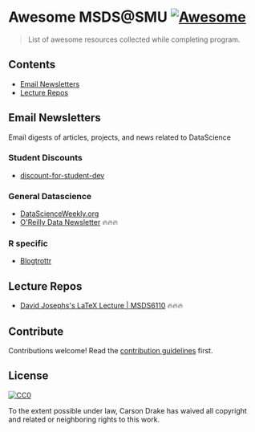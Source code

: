 # Awesome MSDS@SMU [![Awesome](https://awesome.re/badge.svg)](https://awesome.re)

> List of awesome resources collected while completing program.

## Contents

- [Email Newsletters](#Email-Newsletters)
- [Lecture Repos](#Lecture-Repos)

## Email Newsletters

Email digests of articles, projects, and news related to DataScience

### Student Discounts  

- [discount-for-student-dev](https://github.com/AchoArnold/discount-for-student-dev)

### General Datascience  

- [DataScienceWeekly.org](https://www.datascienceweekly.org/newsletters)
- [O'Reilly Data Newsletter](https://www.oreilly.com/topics/data) 🔥🔥🔥

### R specific

- [Blogtrottr](https://blogtrottr.com/)

## Lecture Repos

- [David Josephs's LaTeX Lecture | MSDS6110](https://github.com/josephsdavid/LaTeXLecture) 🔥🔥🔥

## Contribute

Contributions welcome! Read the [contribution guidelines](contributing.md) first.


## License

[![CC0](http://mirrors.creativecommons.org/presskit/buttons/88x31/svg/cc-zero.svg)](http://creativecommons.org/publicdomain/zero/1.0)

To the extent possible under law, Carson Drake has waived all copyright and
related or neighboring rights to this work.
